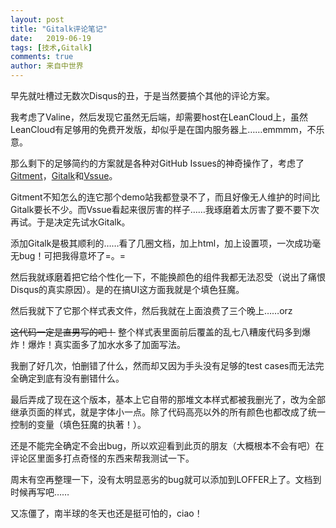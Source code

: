 ```yaml
---
layout: post
title: "Gitalk评论笔记"
date:   2019-06-19
tags: [技术,Gitalk]
comments: true
author: 来自中世界
---
```

早先就吐槽过无数次Disqus的丑，于是当然要搞个其他的评论方案。

我考虑了Valine，然后发现它虽然无后端，却需要host在LeanCloud上，虽然LeanCloud有足够用的免费开发版，却似乎是在国内服务器上……emmmm，不乐意。

<!-- more -->

那么剩下的足够简约的方案就是各种对GitHub Issues的神奇操作了，考虑了[Gitment](https://github.com/imsun/gitment)，[Gitalk](https://github.com/imsun/gitment)和[Vssue](https://vssue.js.org/zh/)。

Gitment不知怎么的连它那个demo站我都登录不了，而且好像无人维护的时间比Gitalk要长不少。而Vssue看起来很厉害的样子……我琢磨着太厉害了要不要下次再试。于是决定先试水Gitalk。

添加Gitalk是极其顺利的……看了几圈文档，加上html，加上设置项，一次成功毫无bug！可把我得意坏了=。=

然后我就琢磨着把它给个性化一下，不能换颜色的组件我都无法忍受（说出了痛恨Disqus的真实原因）。是的在搞UI这方面我就是个填色狂魔。

然后我就下了它那个样式表文件，然后我就在上面浪费了三个晚上……orz

~~这代码一定是直男写的吧！~~ 整个样式表里面前后覆盖的乱七八糟废代码多到爆炸！爆炸！真实面多了加水水多了加面写法。

我删了好几次，怕删错了什么，然而却又因为手头没有足够的test cases而无法完全确定到底有没有删错什么。

最后弄成了现在这个版本，基本上它自带的那堆文本样式都被我删光了，改为全部继承页面的样式，就是字体小一点。除了代码高亮以外的所有颜色也都改成了统一控制的变量（填色狂魔的执著！）。

还是不能完全确定不会出bug，所以欢迎看到此页的朋友（大概根本不会有吧）在评论区里面多打点奇怪的东西来帮我测试一下。

周末有空再整理一下，没有太明显恶劣的bug就可以添加到LOFFER上了。文档到时候再写吧……

又冻僵了，南半球的冬天也还是挺可怕的，ciao！